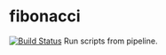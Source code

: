 # fibonacci
[![Build Status](http://52.87.155.156/buildStatus/icon?job=fibonacci)](http://52.87.155.156/job/fibonacci/)
Run scripts from pipeline. 

